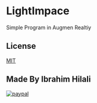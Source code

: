 # LightImpace  

Simple Program in Augmen Realtiy

## License
[MIT](https://choosealicense.com/licenses/mit/)

## Made By Ibrahim Hilali
[![paypal](https://www.paypalobjects.com/en_US/i/btn/btn_donate_SM.gif)](https://www.paypal.com/donate/?hosted_button_id=P8XXZB2BCWTXS)
